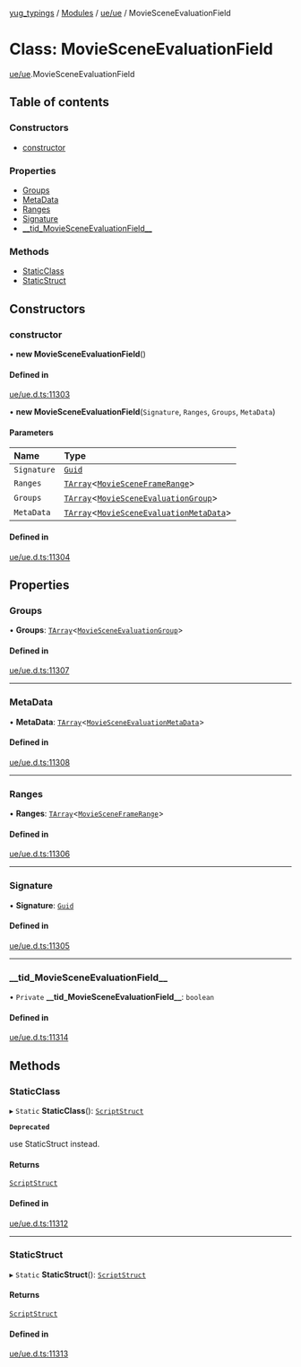 [yug_typings](../README.md) / [Modules](../modules.md) / [ue/ue](../modules/ue_ue.md) / MovieSceneEvaluationField

# Class: MovieSceneEvaluationField

[ue/ue](../modules/ue_ue.md).MovieSceneEvaluationField

## Table of contents

### Constructors

- [constructor](ue_ue.MovieSceneEvaluationField.md#constructor)

### Properties

- [Groups](ue_ue.MovieSceneEvaluationField.md#groups)
- [MetaData](ue_ue.MovieSceneEvaluationField.md#metadata)
- [Ranges](ue_ue.MovieSceneEvaluationField.md#ranges)
- [Signature](ue_ue.MovieSceneEvaluationField.md#signature)
- [\_\_tid\_MovieSceneEvaluationField\_\_](ue_ue.MovieSceneEvaluationField.md#__tid_moviesceneevaluationfield__)

### Methods

- [StaticClass](ue_ue.MovieSceneEvaluationField.md#staticclass)
- [StaticStruct](ue_ue.MovieSceneEvaluationField.md#staticstruct)

## Constructors

### constructor

• **new MovieSceneEvaluationField**()

#### Defined in

[ue/ue.d.ts:11303](https://github.com/YugMetaverse/yug_typings/blob/b7d9b19/ue/ue.d.ts#L11303)

• **new MovieSceneEvaluationField**(`Signature`, `Ranges`, `Groups`, `MetaData`)

#### Parameters

| Name | Type |
| :------ | :------ |
| `Signature` | [`Guid`](ue_ue_s.Guid.md) |
| `Ranges` | [`TArray`](../interfaces/ue_puerts.TArray.md)<[`MovieSceneFrameRange`](ue_ue.MovieSceneFrameRange.md)\> |
| `Groups` | [`TArray`](../interfaces/ue_puerts.TArray.md)<[`MovieSceneEvaluationGroup`](ue_ue.MovieSceneEvaluationGroup.md)\> |
| `MetaData` | [`TArray`](../interfaces/ue_puerts.TArray.md)<[`MovieSceneEvaluationMetaData`](ue_ue.MovieSceneEvaluationMetaData.md)\> |

#### Defined in

[ue/ue.d.ts:11304](https://github.com/YugMetaverse/yug_typings/blob/b7d9b19/ue/ue.d.ts#L11304)

## Properties

### Groups

• **Groups**: [`TArray`](../interfaces/ue_puerts.TArray.md)<[`MovieSceneEvaluationGroup`](ue_ue.MovieSceneEvaluationGroup.md)\>

#### Defined in

[ue/ue.d.ts:11307](https://github.com/YugMetaverse/yug_typings/blob/b7d9b19/ue/ue.d.ts#L11307)

___

### MetaData

• **MetaData**: [`TArray`](../interfaces/ue_puerts.TArray.md)<[`MovieSceneEvaluationMetaData`](ue_ue.MovieSceneEvaluationMetaData.md)\>

#### Defined in

[ue/ue.d.ts:11308](https://github.com/YugMetaverse/yug_typings/blob/b7d9b19/ue/ue.d.ts#L11308)

___

### Ranges

• **Ranges**: [`TArray`](../interfaces/ue_puerts.TArray.md)<[`MovieSceneFrameRange`](ue_ue.MovieSceneFrameRange.md)\>

#### Defined in

[ue/ue.d.ts:11306](https://github.com/YugMetaverse/yug_typings/blob/b7d9b19/ue/ue.d.ts#L11306)

___

### Signature

• **Signature**: [`Guid`](ue_ue_s.Guid.md)

#### Defined in

[ue/ue.d.ts:11305](https://github.com/YugMetaverse/yug_typings/blob/b7d9b19/ue/ue.d.ts#L11305)

___

### \_\_tid\_MovieSceneEvaluationField\_\_

• `Private` **\_\_tid\_MovieSceneEvaluationField\_\_**: `boolean`

#### Defined in

[ue/ue.d.ts:11314](https://github.com/YugMetaverse/yug_typings/blob/b7d9b19/ue/ue.d.ts#L11314)

## Methods

### StaticClass

▸ `Static` **StaticClass**(): [`ScriptStruct`](ue_ue.ScriptStruct.md)

**`Deprecated`**

use StaticStruct instead.

#### Returns

[`ScriptStruct`](ue_ue.ScriptStruct.md)

#### Defined in

[ue/ue.d.ts:11312](https://github.com/YugMetaverse/yug_typings/blob/b7d9b19/ue/ue.d.ts#L11312)

___

### StaticStruct

▸ `Static` **StaticStruct**(): [`ScriptStruct`](ue_ue.ScriptStruct.md)

#### Returns

[`ScriptStruct`](ue_ue.ScriptStruct.md)

#### Defined in

[ue/ue.d.ts:11313](https://github.com/YugMetaverse/yug_typings/blob/b7d9b19/ue/ue.d.ts#L11313)
